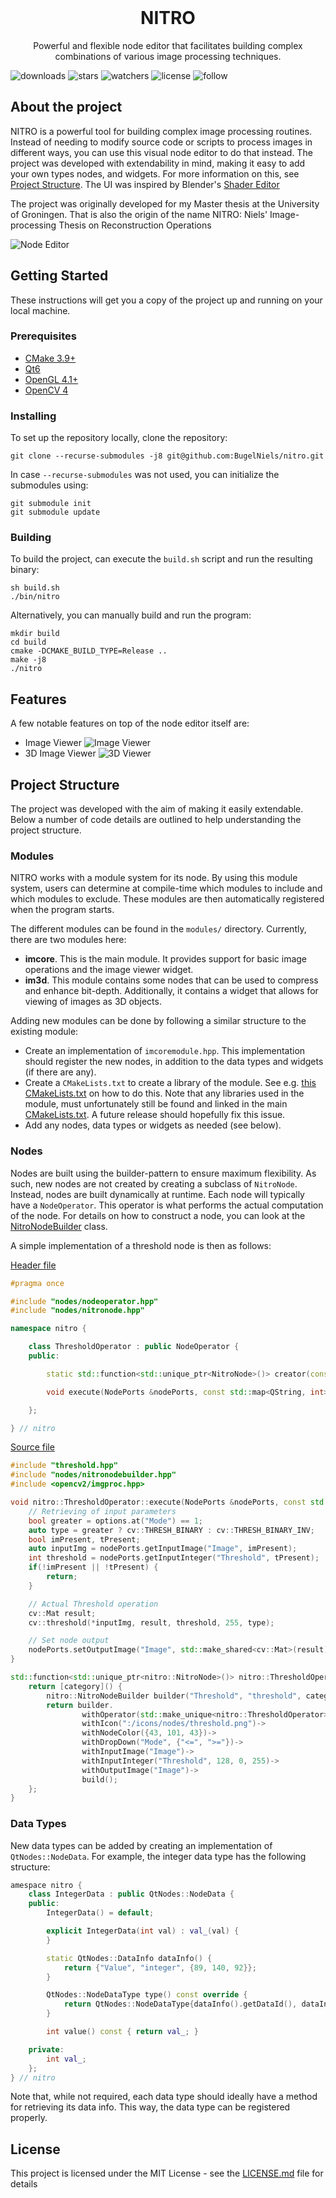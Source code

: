 <br />
<p align="center">
  <h1 align="center">NITRO</h1>

  <p align="center">
    Powerful and flexible node editor that facilitates building complex combinations of various image processing techniques. 
  </p>
</p>


![downloads](https://img.shields.io/appveyor/build/bugelniels/nitro.svg) ![stars](https://img.shields.io/github/stars/bugelniels/nitro.svg) ![watchers](https://img.shields.io/github/watchers/bugelniels/nitro.svg) ![license](https://img.shields.io/github/license/bugelniels/nitro.svg) ![follow](https://img.shields.io/github/followers/bugelniels.svg?style=social&label=Follow&maxAge=2592000)

## About the project

NITRO is a powerful tool for building complex image processing routines. Instead of needing to modify source code or
scripts to process images in different ways, you can use this visual node editor to do that instead. The project was
developed with extendability in mind, making it easy to add your own types nodes, and widgets. For more information on
this, see [Project Structure](#project-structure). The UI was inspired by
Blender's [Shader Editor](https://docs.blender.org/manual/en/latest/editors/shader_editor.html)

The project was originally developed for my Master thesis at the University of Groningen. That is also the origin of the
name NITRO: Niels' Image-processing Thesis on Reconstruction Operations

![Node Editor](screenshots/demo.gif)

## Getting Started

These instructions will get you a copy of the project up and running on your local machine.

### Prerequisites

- [CMake 3.9+](https://cmake.org/)
- [Qt6](https://www.qt.io/product/qt6)
- [OpenGL 4.1+](https://www.opengl.org/)
- [OpenCV 4](https://opencv.org/)

### Installing

To set up the repository locally, clone the repository:

```shell
git clone --recurse-submodules -j8 git@github.com:BugelNiels/nitro.git
```

In case `--recurse-submodules` was not used, you can initialize the submodules using:

```shell
git submodule init
git submodule update
```

### Building

To build the project, can execute the `build.sh` script and run the resulting binary:

```shellell
sh build.sh
./bin/nitro
```

Alternatively, you can manually build and run the program:

```shell
mkdir build
cd build
cmake -DCMAKE_BUILD_TYPE=Release ..
make -j8
./nitro
```

## Features

A few notable features on top of the node editor itself are:

- Image Viewer ![Image Viewer](screenshots/imviewer.gif)
- 3D Image Viewer ![3D Viewer](screenshots/3dviewer.gif)

## Project Structure

The project was developed with the aim of making it easily extendable. Below a number of code details are outlined to
help
understanding the project structure.

### Modules

NITRO works with a module system for its node. By using this module system, users can determine at compile-time which
modules to include and which modules to exclude. These modules are then automatically registered when the program
starts.

The different modules can be found in the `modules/` directory. Currently, there are two modules here:

- **imcore**. This is the main module. It provides support for basic image operations and the image viewer widget.
- **im3d**. This module contains some nodes that can be used to compress and enhance bit-depth. Additionally, it
  contains a widget that allows for viewing of images as 3D objects.

Adding new modules can be done by following a similar structure to the existing module:

- Create an implementation of `imcoremodule.hpp`. This implementation should register the new nodes, in addition to the
  data types and widgets (if there are any).
- Create a `CMakeLists.txt` to create a library of the module. See
  e.g. [this CMakeLists.txt](modules/imcore/CMakeLists.txt) on how to do this.
  Note that any libraries used in the module, must unfortunately still be found and linked in the
  main [CMakeLists.txt](CMakeLists.txt). A future release should hopefully fix this issue.
- Add any nodes, data types or widgets as needed (see below).

### Nodes

Nodes are built using the builder-pattern to ensure maximum flexibility. As such, new nodes are not created by creating
a subclass of `NitroNode`. Instead, nodes are built dynamically at runtime.
Each node will typically have a `NodeOperator`. This operator is what performs the actual computation of the node.
For details on how to construct a node, you can look at the [NitroNodeBuilder](include/nodes/nitronodebuilder.hpp)
class.

A simple implementation of a threshold node is then as follows:

[Header file](modules/imcore/src/nodes/operators/filters/threshold.hpp)

```c++
#pragma once

#include "nodes/nodeoperator.hpp"
#include "nodes/nitronode.hpp"

namespace nitro {

    class ThresholdOperator : public NodeOperator {
    public:

        static std::function<std::unique_ptr<NitroNode>()> creator(const QString &category);

        void execute(NodePorts &nodePorts, const std::map<QString, int> &options) const override;

    };

} // nitro
```

[Source file](modules/imcore/src/nodes/operators/filters/threshold.cpp)

```c++
#include "threshold.hpp"
#include "nodes/nitronodebuilder.hpp"
#include <opencv2/imgproc.hpp>

void nitro::ThresholdOperator::execute(NodePorts &nodePorts, const std::map<QString, int> &options) const {
    // Retrieving of input parameters
    bool greater = options.at("Mode") == 1;
    auto type = greater ? cv::THRESH_BINARY : cv::THRESH_BINARY_INV;
    bool imPresent, tPresent;
    auto inputImg = nodePorts.getInputImage("Image", imPresent);
    int threshold = nodePorts.getInputInteger("Threshold", tPresent);
    if(!imPresent || !tPresent) {
        return;
    }

    // Actual Threshold operation
    cv::Mat result;
    cv::threshold(*inputImg, result, threshold, 255, type);

    // Set node output
    nodePorts.setOutputImage("Image", std::make_shared<cv::Mat>(result));
}

std::function<std::unique_ptr<nitro::NitroNode>()> nitro::ThresholdOperator::creator(const QString &category) {
    return [category]() {
        nitro::NitroNodeBuilder builder("Threshold", "threshold", category);
        return builder.
                withOperator(std::make_unique<nitro::ThresholdOperator>())->
                withIcon(":/icons/nodes/threshold.png")->
                withNodeColor({43, 101, 43})->
                withDropDown("Mode", {"<=", ">="})->
                withInputImage("Image")->
                withInputInteger("Threshold", 128, 0, 255)->
                withOutputImage("Image")->
                build();
    };
}

```

### Data Types

New data types can be added by creating an implementation of `QtNodes::NodeData`. For example, the integer data type has
the following structure:

```c++
amespace nitro {
    class IntegerData : public QtNodes::NodeData {
    public:
        IntegerData() = default;

        explicit IntegerData(int val) : val_(val) {
        }

        static QtNodes::DataInfo dataInfo() {
            return {"Value", "integer", {89, 140, 92}};
        }

        QtNodes::NodeDataType type() const override {
            return QtNodes::NodeDataType{dataInfo().getDataId(), dataInfo().getDataName()};
        }

        int value() const { return val_; }

    private:
        int val_;
    };
} // nitro
```

Note that, while not required, each data type should ideally have a method for retrieving its data info. This way, the
data type can be registered properly.

## License

This project is licensed under the MIT License - see the [LICENSE.md](LICENSE.md) file for details

